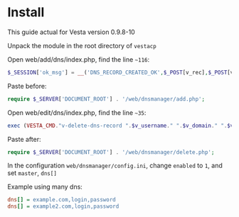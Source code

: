 Install
==========================
This guide actual for Vesta version 0.9.8-10

Unpack the module in the root directory of ```vestacp```

Open web/add/dns/index.php, find the line ```~116```:
```php
$_SESSION['ok_msg'] = __('DNS_RECORD_CREATED_OK',$_POST[v_rec],$_POST[v_domain]);
```
Paste before:
```php
require $_SERVER['DOCUMENT_ROOT'] . '/web/dnsmanager/add.php';
```
Open web/edit/dns/index.php, find the line ```~35```:
```php
exec (VESTA_CMD."v-delete-dns-record ".$v_username." ".$v_domain." ".$v_record_id, $output, $return_var);
```
Paste after:
```php
require $_SERVER['DOCUMENT_ROOT'] . '/web/dnsmanager/delete.php';
```
In the configuration ```web/dnsmanager/config.ini```, change ```enabled``` to ```1```, and set ```master```, ```dns[]``` 

Example using many dns:
```ini
dns[] = example.com,login,password
dns[] = example2.com,login,password
```